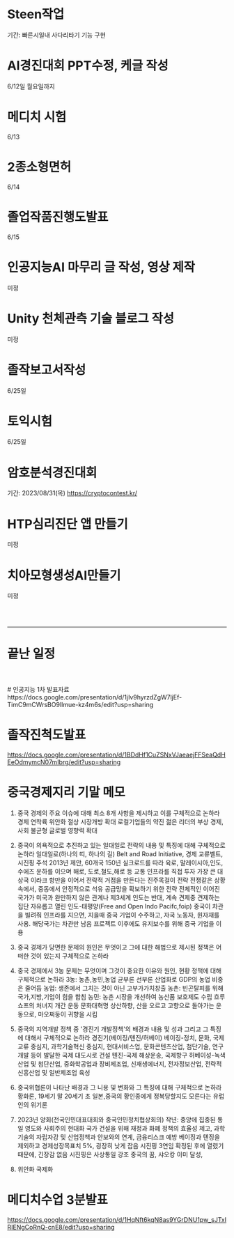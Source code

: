 # Steen작업
기간: 빠른시일내
사다리타기 기능 구현

# AI경진대회 PPT수정, 케글 작성
6/12일 월요일까지

# 메디치 시험
6/13

# 2종소형면허
6/14

# 졸업작품진행도발표
6/15

# 인공지능AI 마무리 글 작성, 영상 제작
미정

# Unity 천체관측 기술 블로그 작성
미정

# 졸작보고서작성
6/25일

# 토익시험
6/25일

# 암호분석경진대회
기간:  2023/08/31(목)
https://cryptocontest.kr/

# HTP심리진단 앱 만들기
미정

# 치아모형생성AI만들기
미정

<br>
<br>

------------

# 끝난 일정

<br>
<br>
# 인공지능 1차 발표자료
https://docs.google.com/presentation/d/1jIv9hyrzdZgW7ljEf-TimC9mCWrsBO9lImue-kz4m6s/edit?usp=sharing

# 졸작진척도발표
 https://docs.google.com/presentation/d/1BDdHf1CuZSNxVJaeaejFFSeaQdHEeOdmymcN07mIbrg/edit?usp=sharing
 
# 중국경제지리 기말 메모
 
1. 중국 경제의 주요 이슈에 대해 최소 8개 사항을 제시하고 이를 구체적으로 논하라
경제 연착륙
위안화 절상
시장개방 확대
로컬기업들의 약진
젊은 리더의 부상
경제,사회 불균형
글로벌 영향력 확대

2. 중국이 의욕적으로 추진하고 있는 일대일로 전략의 내용 및 특징에 대해 구체적으로 논하라
일대일로(하나의 띠, 하나의 길) Belt and Road Initiative, 경제 교류벨트, 시진핑 주석 2013년 제안, 60개국 150년
실크로드를 따라 육로, 말레이시아,인도, 수에즈 운하를 이으며 해로, 도로,철도,해로 등 교통 인프라를 직접 투자
가장 큰 대상국 이라크
항만을 이어서 전략적 거점을 만든다는 진주목걸이 전략
전쟁같은 상황 속에서, 중동에서 안정적으로 석유 공급망을 확보하기 위한 전략
전체적인 이어진 국가가 미국과 완만하지 않은 관계나 제3세계
인도는 반대, 계속 견제중
견제하는 집단 자유롭고 열린 인도-태평양(Free and Open Indo Pacifc,foip)
중국이 차관을 빌려줘 인프라를 지으면, 지을때 중국 기업이 수주하고, 자국 노동자, 원자재를 사용. 해당국가는 차관만 남음
프로젝트 이후에도 유지보수를 위해 중국 기업을 이용



3. 중국 경제가 당면한 문제의 원인은 무엇이고 그에 대한 해법으로 제시된 정책은 어떠한 것이 있는지 구체적으로 논하라


5. 중국 경제에서 3농 문제는 무엇이며 그것이 중요한 이유와 원인, 현황 정책에 대해 구체적으로 논하라
3농: 농촌,농민,농업 균부론 선부론
산업화로 GDP의 농업 비중은 줄어듬
농업: 생존에서 그치는 것이 아닌 고부가가치창출
농촌: 빈곤탈피를 위해 국가,지방,기업이 힘을 합침
농민: 농촌 시장을 개선하여 농산품 보호제도 수립
흐루쇼프의 처녀지 개간 운동
문화대혁명 상산하향, 산을 오르고 고향으로 돌아가는 운동으로, 마오쩌둥이 귀향을 시킴


5. 중국의 지역개발 정책 중 '경진기 개발정책'의 배경과 내용 및 성과 그리고 그 특징에 대해서 구체적으로 논하라
경진기(베이징/톈진/허베이) 
베이징-정치, 문화, 국제교류 중심지, 과학기술혁신 중심지, 현대서비스업, 문화콘텐츠산업, 첨단기술, 연구개발 등이 발달한 국제 대도시로 
건설
톈진-국제 해상운송, 국제항구
허베이성-녹색산업 및 첨단산업, 중화학공업과 장비제조업, 신재생에너지, 전자정보산업, 전략적 신흥산업 및 일반제조업 육성

6. 중국위협론이 나타난 배경과 그 니용 및 변화와 그 특징에 대해 구체적으로 논하라
황화론, 19세기 말 20세기 초 일본,중국의 황인종에게 정복당할지도 모른다는 유럽인의 위기론

7. 2023년 양회(전국인민대표대회와 중국인민정치협상회의)
작년: 중앙에 집중된 통일 영도와 사회주의 현대화 국가 건설을 위해 재정과 화폐 정책의 효율성 제고, 과학기술의 자립자강 및 산업정책과 안보와의 연계, 금융리스크 예방
베이징과 톈징을 제외하고 경제성장목표치 5%, 굉장히 낮게 잡음
시진핑 3연임 확정된 후에 열렸기 때문에, 긴장감 없음
시진핑은 사상통일 강조
중국의 꿈, 샤오캉 이미 달성, 

8. 위안화 국제화

# 메디치수업 3분발표
https://docs.google.com/presentation/d/1HqNft6kqN8as9YGrDNU1pw_sJTxIRIENgCoRnQ-cnE8/edit?usp=sharing
